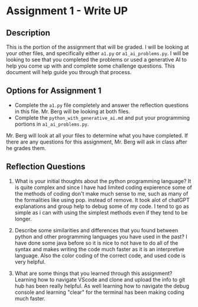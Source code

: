 # Assignment 1 - Write UP

## Description
This is the portion of the assignment that will be graded.  I will be looking at your other files, and specifically either `a1.py` or `a1_ai_problems.py`.  I will be looking to see that you completed the problems or used a generative AI to help you come up with and complete some challenge questions.  This document will help guide you through that process.

## Options for Assignment 1
- Complete the `a1.py` file completely and answer the reflection questions in this file.  Mr. Berg will be looking at both files.
- Complete the `python_with_generative_ai.md` and put your programming portions in `a1_ai_problems.py`.

Mr. Berg will look at all your files to determine what you have completed.  If there are any questions for this assignment, Mr. Berg will ask in class after he grades them.


## Reflection Questions

1. What is your initial thoughts about the python programming language?
It is quite complex and since I have had limited coding expierence some of the methods of coding don't make much sense to me, such as many of the formalities like using pop. instead of remove. It took alot of chatGPT explanations and group help to debug some of my code. I tend to go as simple as i can with using the simplest methods even if they tend to be longer.


2. Describe some similarities and differences that you found between python and other programming languages you have used in the past?
I have done some java before so it is nice to not have to do all of the syntax and makes writing the code much faster as it is an interpretive language. Also the color coding of the correct code, and used code is very helpful.


3. What are some things that you learned through this assignment?
Learning how to navigate VScode and clone and upload the info to git hub has been really helpful. As well learning how to navigate the debug console and learning "clear" for the terminal has been making coding much faster. 